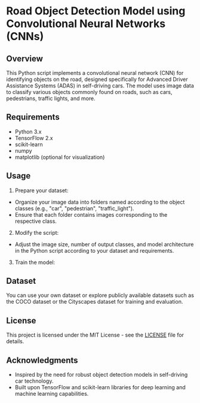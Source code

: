 # Road Object Detection Model using Convolutional Neural Networks (CNNs)

## Overview
This Python script implements a convolutional neural network (CNN) for identifying objects on the road, designed specifically for Advanced Driver Assistance Systems (ADAS) in self-driving cars. The model uses image data to classify various objects commonly found on roads, such as cars, pedestrians, traffic lights, and more.

## Requirements
- Python 3.x
- TensorFlow 2.x
- scikit-learn
- numpy
- matplotlib (optional for visualization)

## Usage
1. Prepare your dataset:
- Organize your image data into folders named according to the object classes (e.g., "car", "pedestrian", "traffic_light").
- Ensure that each folder contains images corresponding to the respective class.
2. Modify the script:
- Adjust the image size, number of output classes, and model architecture in the Python script according to your dataset and requirements.
3. Train the model:


## Dataset
You can use your own dataset or explore publicly available datasets such as the COCO dataset or the Cityscapes dataset for training and evaluation.

## License
This project is licensed under the MIT License - see the [LICENSE](LICENSE) file for details.

## Acknowledgments
- Inspired by the need for robust object detection models in self-driving car technology.
- Built upon TensorFlow and scikit-learn libraries for deep learning and machine learning capabilities.

